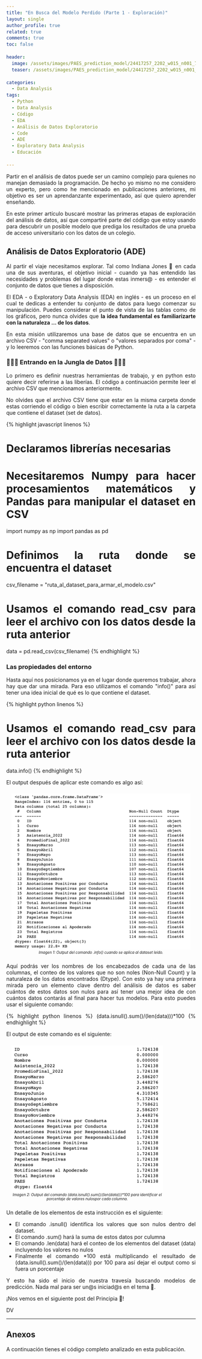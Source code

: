 ```yaml
---
title: "En Busca del Modelo Perdido (Parte 1 - Exploración)"
layout: single
author_profile: true
related: true
comments: true
toc: false

header:
  image: /assets/images/PAES_prediction_model/24417257_2202_w015_n001_735b_p15_735.jpg
  teaser: /assets/images/PAES_prediction_model/24417257_2202_w015_n001_735b_p15_735.jpg

categories:
  - Data Analysis
tags:
  - Python
  - Data Analysis
  - Código
  - EDA
  - Análisis de Datos Exploratorio
  - Code
  - ADE
  - Exploratory Data Analysis
  - Educación

---
```

<div align="justify" markdown="1">
Partir en el análisis de datos puede ser un camino complejo para quienes no manejan demasiado la programación. De hecho yo mismo no me considero un experto, pero como he mencionado en publicaciones anteriores, mi objetivo es ser un aprendanzante experimentado, así que quiero aprender enseñando.

En este primer artículo buscaré mostrar las primeras etapas de exploración del análisis de datos, así que compartiré parte del código que estoy usando para descubrir un posible modelo que prediga los resultados de una prueba de acceso universitario con los datos de un colegio. 

## Análisis de Datos Exploratorio (ADE)

Al partir el viaje necesitamos explorar. Tal como Indiana Jones 🤠 en cada una de sus aventuras, el objetivo inicial - cuando ya has entendido las necesidades y problemas del lugar donde estas inmers@ - es entender el conjunto de datos que tienes a disposición.

El EDA - o Exploratory Data Analysis (EDA) en inglés - es un proceso en el cual te dedicas a entender tu conjunto de datos para luego comenzar su manipulación. Puedes considerar el punto de vista de las tablas como de los gráficos, pero nunca olvides que **la idea fundamental es familiarizarte con la naturaleza ... de los datos**. 

En esta misión utilizaremos una base de datos que se encuentra en un archivo CSV - "comma separated values" o "valores separados por coma" - y lo leeremos con las funciones básicas de Python.

### 🌿🐒🦟 Entrando en la Jungla de Datos 🐍🐊🌿

Lo primero es definir nuestras herramientas de trabajo, y en python esto quiere decir referirse a las liberías. El código a continuación permite leer el archivo CSV que mencionamos anteriormente. 

No olvides que el archivo CSV tiene que estar en la misma carpeta donde estas corriendo el código o bien escribir correctamente la ruta a la carpeta que contiene el dataset (set de datos).

{% highlight javascript linenos %}
# Declaramos librerías necesarias

# Necesitaremos Numpy para hacer procesamientos matemáticos y Pandas para manipular el dataset en CSV
import numpy as np 
import pandas as pd

# Definimos la ruta donde se encuentra el dataset
csv_filename = "ruta_al_dataset_para_armar_el_modelo.csv"

# Usamos el comando read_csv para leer el archivo con los datos desde la ruta anterior
data = pd.read_csv(csv_filename)
{% endhighlight %}


### Las propiedades del entorno

Hasta aquí nos posicionamos ya en el lugar donde queremos trabajar, ahora hay que dar una mirada. Para eso utilizamos el comando "info()" para así tener una idea inicial de qué es lo que contiene el dataset.

{% highlight python linenos %}
# Usamos el comando read_csv para leer el archivo con los datos desde la ruta anterior
data.info()
{% endhighlight %}

El output después de aplicar este comando es algo así:

<figure style = "float: center; text-align: center; font-style: italic; font-size: 0.7em; text-indent: 0; margin: 0.6em; padding: 0.8em;">
  <img src="/assets/images/PAES_prediction_model/dataset_info.png"  alt="Output del comando .info() cuando se aplica al dataset leído.">
  <figcaption>Imagen 1: Output del comando .info() cuando se aplica al dataset leído.</figcaption>
</figure>

Aquí podrás ver los nombres de los encabezados de cada una de las columnas, el conteo de los valores que no son noles (Non-Null Count) y la naturaleza de los datos encontrados (Dtype). Con esto ya hay una primera mirada pero un elemento clave dentro del análisis de datos es saber cuántos de estos datos son nulos para así tener una mejor idea de con cuántos datos contarás al final para hacer tus modelos. Para esto puedes usar el siguiente comando:

{% highlight python linenos %}
(data.isnull().sum()/(len(data)))*100
{% endhighlight %}

El output de este comando es el siguiente:

<figure style = "float: center; width: 80%; text-align: center; font-style: italic; font-size: 0.7em; text-indent: 0; margin: 0.6em; padding: 0.8em;">
  <img src="/assets/images/PAES_prediction_model/dataset_non_null_output.png"  alt="Output del comando .info() cuando se aplica al dataset leído.">
  <figcaption>Imagen 2: Output del comando (data.isnull().sum()/(len(data)))*100 para identificar el porcentaje de valores nulospor cada columna.</figcaption>
</figure>

Un detalle de los elementos de esta instrucción es el siguiente:

- El comando .isnull() identifica los valores que son nulos dentro del dataset.
- El comando .sum() hará la suma de estos datos por culumna
- El comando .len(data) hará el conteo de los elementos del dataset (data) incluyendo los valores no nulos
- Finalmente el comando *100 está multiplicando el resultado de (data.isnull().sum()/(len(data))) por 100 para así dejar el output como si fuera un porcentaje

Y esto ha sido el inicio de nuestra travesía buscando modelos de predicción. Nada mal para ser un@s iniciad@s en el tema 🤠.

¡Nos vemos en el siguiente post del Principia 🥚!

DV

---

## Anexos

A continuación tienes el código completo analizado en esta publicación.

<script src="https://gist.github.com/daniavm/df68bc84bfc99ed0a9af1dff00eb77e5.js"></script>

</div>




